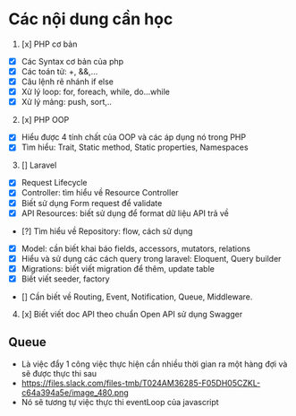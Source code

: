 # Các nội dung cần học

1. [x] PHP cơ bản
- [x] Các Syntax cơ bản của php
- [x] Các toán tử: +, &&,...
- [x] Câu lệnh rẽ nhánh if else
- [x] Xử lý loop: for, foreach, while, do...while
- [x] Xử lý mảng: push, sort,..

2. [x] PHP OOP
- [x] Hiểu được 4 tính chất của OOP và các áp dụng nó trong PHP
- [x] Tìm hiểu: Trait, Static method, Static properties, Namespaces

3. [] Laravel
- [x] Request Lifecycle
- [x] Controller: tìm hiểu về Resource Controller
- [x] Biết sử dụng Form request để validate
- [x] API Resources: biết sử dụng để format dữ liệu API trả về
- [?] Tìm hiểu về Repository: flow, cách sử dụng
- [x] Model: cần biết khai báo fields, accessors, mutators, relations
- [x] Hiểu và sử dụng các cách query trong laravel: Eloquent, Query builder
- [x] Migrations: biết viết migration để thêm, update table
- [x] Biết viết seeder, factory
- [] Cần biết về Routing, Event, Notification, Queue, Middleware.

4. [x] Biết viết doc API theo chuẩn Open API sử dụng Swagger

## Queue
- Là việc đẩy 1 công việc thực hiện cần nhiều thời gian ra một hàng đợi và sẽ được thực thi sau
- https://files.slack.com/files-tmb/T024AM36285-F05DH05CZKL-c64a394a5e/image_480.png
- Nó sẽ tương tự việc thực thi eventLoop của javascript
